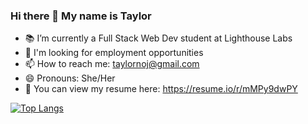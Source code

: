 ### Hi there 👋 My name is Taylor

- 📚 I’m currently a Full Stack Web Dev student at Lighthouse Labs
- 🔭 I'm looking for employment opportunities
- 📫 How to reach me: taylornoj@gmail.com
- 😄 Pronouns: She/Her
- 📄 You can view my resume here: https://resume.io/r/mMPy9dwPY

<!-- [![Taylor's GitHub stats](https://github-readme-stats.vercel.app/api?username=taylornoj&theme=calm)](https://github.com/taylornoj/github-readme-stats) -->

[![Top Langs](https://github-readme-stats.vercel.app/api/top-langs/?username=taylornoj&layout=compact)](https://github.com/taylornoj/github-readme-stats)
